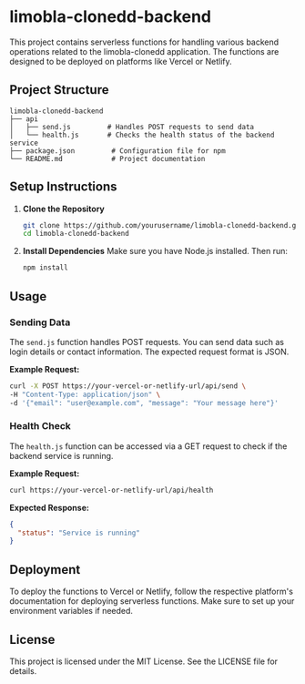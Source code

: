 # limobla-clonedd-backend

This project contains serverless functions for handling various backend operations related to the limobla-clonedd application. The functions are designed to be deployed on platforms like Vercel or Netlify.

## Project Structure

```
limobla-clonedd-backend
├── api
│   ├── send.js         # Handles POST requests to send data
│   └── health.js       # Checks the health status of the backend service
├── package.json         # Configuration file for npm
└── README.md            # Project documentation
```

## Setup Instructions

1. **Clone the Repository**
   ```bash
   git clone https://github.com/yourusername/limobla-clonedd-backend.git
   cd limobla-clonedd-backend
   ```

2. **Install Dependencies**
   Make sure you have Node.js installed. Then run:
   ```bash
   npm install
   ```

## Usage

### Sending Data

The `send.js` function handles POST requests. You can send data such as login details or contact information. The expected request format is JSON.

**Example Request:**
```bash
curl -X POST https://your-vercel-or-netlify-url/api/send \
-H "Content-Type: application/json" \
-d '{"email": "user@example.com", "message": "Your message here"}'
```

### Health Check

The `health.js` function can be accessed via a GET request to check if the backend service is running.

**Example Request:**
```bash
curl https://your-vercel-or-netlify-url/api/health
```

**Expected Response:**
```json
{
  "status": "Service is running"
}
```

## Deployment

To deploy the functions to Vercel or Netlify, follow the respective platform's documentation for deploying serverless functions. Make sure to set up your environment variables if needed.

## License

This project is licensed under the MIT License. See the LICENSE file for details.